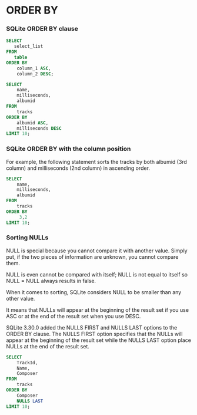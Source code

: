 # ORDER BY

### SQLite ORDER BY clause

```sql
SELECT
   select_list
FROM
   table
ORDER BY
    column_1 ASC,
    column_2 DESC;
```

```sql
SELECT
    name,
    milliseconds,
    albumid
FROM
    tracks
ORDER BY
    albumid ASC,
    milliseconds DESC
LIMIT 10;
```

### SQLite ORDER BY with the column position

For example, the following statement sorts the tracks by both albumid (3rd column) and milliseconds (2nd column) in ascending order.

```sql
SELECT
    name,
    milliseconds,
    albumid
FROM
    tracks
ORDER BY
     3,2
LIMIT 10;
```

### Sorting NULLs

NULL is special because you cannot compare it with another value. Simply put, if the two pieces of information are unknown, you cannot compare them.

NULL is even cannot be compared with itself; NULL is not equal to itself so NULL = NULL always results in false.

When it comes to sorting, SQLite considers NULL to be smaller than any other value.

It means that NULLs will appear at the beginning of the result set if you use ASC or at the end of the result set when you use DESC.

SQLite 3.30.0 added the NULLS FIRST and NULLS LAST options to the ORDER BY clause. The NULLS FIRST option specifies that the NULLs will appear at the beginning of the result set while the NULLS LAST option place NULLs at the end of the result set.

```sql
SELECT
    TrackId,
    Name,
    Composer
FROM
    tracks
ORDER BY
    Composer
    NULLS LAST
LIMIT 10;
```
